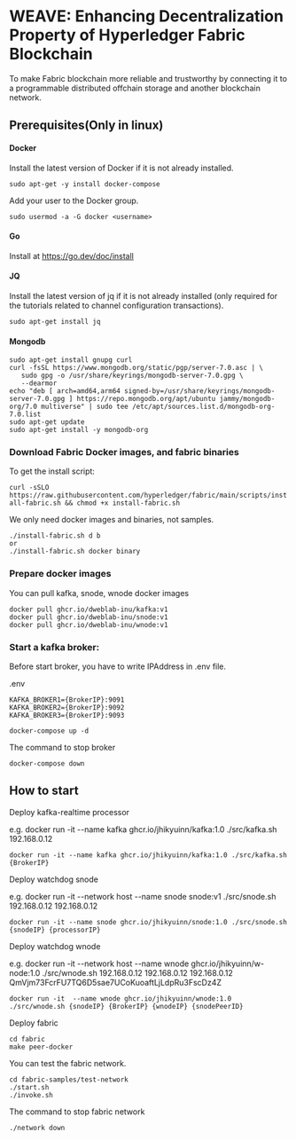 # WEAVE: Enhancing Decentralization Property of Hyperledger Fabric Blockchain

To make Fabric blockchain more reliable and trustworthy by connecting it to a programmable distributed offchain storage and another blockchain network.



## Prerequisites(Only in linux)

#### Docker 

Install the latest version of Docker if it is not already installed.

  ```sudo apt-get -y install docker-compose``` 

Add your user to the Docker group.

  ```sudo usermod -a -G docker <username>``` 

#### Go

Install at https://go.dev/doc/install

#### JQ

Install the latest version of jq if it is not already installed (only required for the tutorials related to channel configuration transactions).

```sudo apt-get install jq```

#### Mongodb

```
sudo apt-get install gnupg curl
curl -fsSL https://www.mongodb.org/static/pgp/server-7.0.asc | \
   sudo gpg -o /usr/share/keyrings/mongodb-server-7.0.gpg \
   --dearmor
echo "deb [ arch=amd64,arm64 signed-by=/usr/share/keyrings/mongodb-server-7.0.gpg ] https://repo.mongodb.org/apt/ubuntu jammy/mongodb-org/7.0 multiverse" | sudo tee /etc/apt/sources.list.d/mongodb-org-7.0.list
sudo apt-get update
sudo apt-get install -y mongodb-org

```


### Download Fabric Docker images, and fabric binaries

To get the install script:

```curl -sSLO https://raw.githubusercontent.com/hyperledger/fabric/main/scripts/install-fabric.sh && chmod +x install-fabric.sh```

We only need docker images and binaries, not samples.
```
./install-fabric.sh d b
or
./install-fabric.sh docker binary
```

### Prepare docker images

You can pull kafka, snode, wnode docker images

```
docker pull ghcr.io/dweblab-inu/kafka:v1
docker pull ghcr.io/dweblab-inu/snode:v1
docker pull ghcr.io/dweblab-inu/wnode:v1
```

### Start a kafka broker:

Before start broker, you have to write IPAddress in .env file.

.env
```
KAFKA_BROKER1={BrokerIP}:9091
KAFKA_BROKER2={BrokerIP}:9092
KAFKA_BROKER3={BrokerIP}:9093
```

```docker-compose up -d```

The command to stop broker

```docker-compose down```

## How to start

Deploy kafka-realtime processor

 e.g. docker run -it --name kafka ghcr.io/jhikyuinn/kafka:1.0 ./src/kafka.sh 192.168.0.12
```
docker run -it --name kafka ghcr.io/jhikyuinn/kafka:1.0 ./src/kafka.sh {BrokerIP}
```

Deploy watchdog snode

e.g. docker run -it --network host --name snode snode:v1 ./src/snode.sh 192.168.0.12 192.168.0.12
```
docker run -it --name snode ghcr.io/jhikyuinn/snode:1.0 ./src/snode.sh {snodeIP} {processorIP}
```

Deploy watchdog wnode

e.g. docker run -it  --network host --name wnode ghcr.io/jhikyuinn/w-node:1.0 ./src/wnode.sh 192.168.0.12 192.168.0.12 192.168.0.12 QmVjm73FcrFU7TQ6D5sae7UCoKuoaftLjLdpRu3FscDz4Z
```
docker run -it  --name wnode ghcr.io/jhikyuinn/wnode:1.0 ./src/wnode.sh {snodeIP} {BrokerIP} {wnodeIP} {snodePeerID}
```

Deploy fabric 

```
cd fabric
make peer-docker
```

You can test the fabric network.

```
cd fabric-samples/test-network
./start.sh
./invoke.sh 
```

The command to stop fabric network

```./network down```
